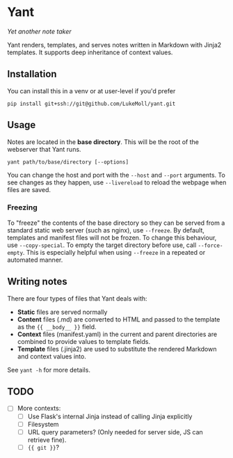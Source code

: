 Yant
===

*Yet another note taker*

Yant renders, templates, and serves notes written in Markdown with Jinja2 templates. It supports deep inheritance of context values.

## Installation
You can install this in a venv or at user-level if you'd prefer
```
pip install git+ssh://git@github.com/LukeMoll/yant.git
```

## Usage
Notes are located in the **base directory**. This will be the root of the webserver that Yant runs.
```
yant path/to/base/directory [--options]
```
You can change the host and port with the `--host` and `--port` arguments. To see changes as they happen, use `--livereload` to reload the webpage when files are saved.

### Freezing
To "freeze" the contents of the base directory so they can be served from a standard static web server (such as nginx), use `--freeze`. By default, templates and manifest files will not be frozen. To change this behaviour, use `--copy-special`. To empty the target directory before use, call `--force-empty`. This is especially helpful when using `--freeze` in a repeated or automated manner.

## Writing notes
There are four types of files that Yant deals with:
 - **Static** files are served normally
 - **Content** files (.md) are converted to HTML and passed to the template as the `{{ __body__ }}` field.
 - **Context** files (manifest.yaml) in the current and parent directories are combined to provide values to template fields.
 - **Template** files (.jinja2) are used to substitute the rendered Markdown and context values into. 

See `yant -h` for more details.

## TODO

- [ ] More contexts:
  - [ ] Use Flask's internal Jinja instead of calling Jinja explicitly
  - [ ] Filesystem
  - [ ] URL query parameters? (Only needed for server side, JS can retrieve fine).
  - [ ] `{{ git }}`?
